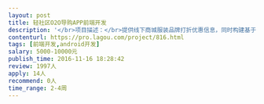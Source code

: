 ```yaml
---                
layout: post       
title: 轻社区O2O导购APP前端开发           
description: '</br>项目描述：</br>提供线下商城服装品牌打折优惠信息，同时构建基于用户购物行为的轻社区</br>有完整需求，前端切图预计下周到位。</br>主要功能点：</br>社区、品牌导购</br>已完成了后端业务逻辑开发，需要前端实现展示效果</br>开发周期：约1个月</br>开发要求使用主流框架，代码结构清晰，报酬可根据实际工作量沟通，优先考虑成都本地专家，方便沟通</br>'     
contenturl: https://pro.lagou.com/project/816.html      
tags: [前端开发,android开发]            
salary: 5000-10000元          
publish_time: 2016-11-16 18:28:42         
review: 1997人                   
apply: 14人                   
recommend: 0人                   
time_range: 2-4周              
---                 
```

